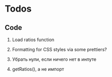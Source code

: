 # Todos

## Code

1. Load ratios function

2. Formatting for CSS styles via some prettiers?

3. Убрать нули, если ничего нет в инпуте

4. getRatios(), а не импорт